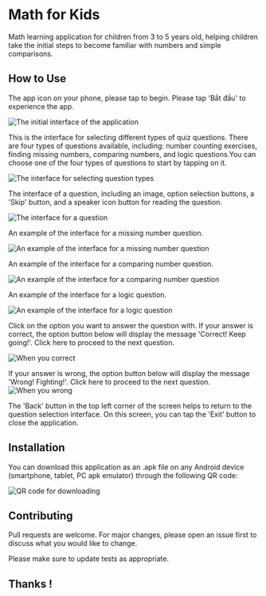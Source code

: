 # Math for Kids
Math learning application for children from 3 to 5 years old, helping children take the initial steps to become familiar with numbers and simple comparisons.

## How to Use
The app icon on your phone, please tap to begin. Please tap 'Bắt đầu' to experience the app.

![The initial interface of the application](https://github.com/hangrey19/Math-for-Kids/assets/111571437/745456a3-51a9-431a-b8b3-77ea00a97eb3)

This is the interface for selecting different types of quiz questions. There are four types of questions available, including: number counting exercises, finding missing numbers, comparing numbers, and logic questions.You can choose one of the four types of questions to start by tapping on it.

![The interface for selecting question types](https://github.com/hangrey19/Math-for-Kids/assets/111571437/1b15258e-0180-4ea7-8282-5f1293b4dd0c)

The interface of a question, including an image, option selection buttons, a 'Skip' button, and a speaker icon button for reading the question. 

![The interface for a question](https://github.com/hangrey19/Math-for-Kids/assets/111571437/01b8bc23-289d-49fc-834e-b89537080698)

An example of the interface for a missing number question.

![An example of the interface for a missing number question](https://github.com/hangrey19/Math-for-Kids/assets/111571437/baa31d7c-a15c-4e0f-82f0-0871524bfe6e)

An example of the interface for a comparing number question.

![An example of the interface for a comparing number question](https://github.com/hangrey19/Math-for-Kids/assets/111571437/914eb79b-13e6-4b2b-8a25-97aebb14dcc9)

An example of the interface for a logic question.

![An example of the interface for a logic question](https://github.com/hangrey19/Math-for-Kids/assets/111571437/9317db15-0cec-4a35-a2bd-238debf46413)

Click on the option you want to answer the question with. If your answer is correct, the option button below will display the message 'Correct! Keep going!'. Click here to proceed to the next question.

![When you correct](https://github.com/hangrey19/Math-for-Kids/assets/111571437/9b8cc3eb-4800-473f-9548-86ba31a3b306)

If your answer is wrong, the option button below will display the message 'Wrong! Fighting!'. Click here to proceed to the next question.
![When you wrong](https://github.com/hangrey19/Math-for-Kids/assets/111571437/de5f0f87-eeac-462d-a1ca-a173b1286f94)

The 'Back' button in the top left corner of the screen helps to return to the question selection interface. On this screen, you can tap the 'Exit' button to close the application.

## Installation

You can download this application as an .apk file on any Android device (smartphone, tablet, PC apk emulator) through the following QR code:

 ![QR code for downloading](https://github.com/hangrey19/Math-for-Kids/assets/111571437/f1cc9e5d-5bf8-48ec-b1e2-ecd57725bbb8)
## Contributing

Pull requests are welcome. For major changes, please open an issue first
to discuss what you would like to change.

Please make sure to update tests as appropriate.

## Thanks !
